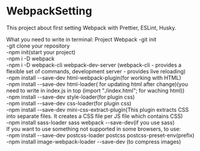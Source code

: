 # WebpackSetting

This project about first setting Webpack with Prettier, ESLint, Husky.

What you need to write in terminal:
Project Webpack
-git init  
-git clone your repository  
-npm init(start your project)  
-npm i -D webpack  
-npm i -D webpack-cli webpack-dev-server (webpack-cli - provides a flexible set of commands, development server - provides live reloading)  
-npm install --save-dev html-webpack-plugin(for working with HTML)  
-npm install --save-dev html-loader( for updating html after change)(you need to write in index.js in top (import "./index.html"; for waching html))  
-npm install --save-dev style-loader(for plugin css)  
-npm install --save-dev css-loader(for plugin css)  
-npm install --save-dev mini-css-extract-plugin(This plugin extracts CSS into separate files. It creates a CSS file per JS file which contains CSS)  
-npm install sass-loader sass webpack --save-dev(if you use sass)  
If you want to use something not supported in some browsers, to use:  
-npm install --save-dev postcss-loader postcss postcss-preset-env(prefix)  
-npm install image-webpack-loader --save-dev (to compress images)
